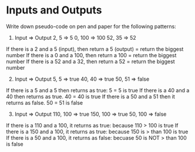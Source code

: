 # Inputs and Outputs

Write down pseudo-code on pen and paper for the following patterns:

1.  Input => Output
    2, 5 => 5
    0, 100 => 100
    52, 35 => 52

If there is a 2 and a 5 (input), then return a 5 (output) = return the biggest number
If there is a 0 and a 100, then return a 100  = return the biggest number
If there is a 52 and a 32, then return a 52 = return the biggest number

2.  Input => Output
    5, 5 => true
    40, 40 => true
    50, 51 => false

If there is a 5 and a 5 then returns as true: 5 = 5 is true 
If there is a 40 and a 40 then returns as true. 40 = 40 is true
If there is a 50 and a 51 then it returns as false. 50 = 51 is false

3.  Input => Output
    110, 100 => true
    150, 100 => true
    50, 100 => false

If there is a 110 and a 100, it returns as true: because 110 > 100 is true
If there is a 150 and a 100, it returns as true: because 150 is  > than 100 is true
If there is a 50 and a 100, it returns as false: becuase 50 is NOT > than 100 is false
